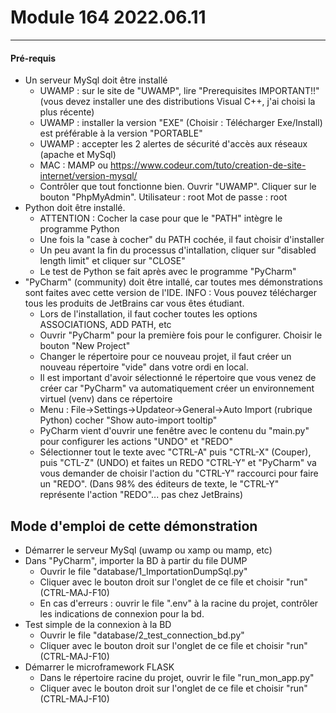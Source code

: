 # Module 164 2022.06.11

---

#### Pré-requis

* Un serveur MySql doit être installé
    * UWAMP : sur le site de "UWAMP", lire "Prerequisites IMPORTANT!!" (vous devez installer une des distributions
      Visual C++, j'ai choisi la plus récente)
    * UWAMP : installer la version "EXE" (Choisir : Télécharger Exe/Install) est préférable à la version "PORTABLE"
    * UWAMP : accepter les 2 alertes de sécurité d'accès aux réseaux (apache et MySql)
    * MAC : MAMP ou https://www.codeur.com/tuto/creation-de-site-internet/version-mysql/
    * Contrôler que tout fonctionne bien. Ouvrir "UWAMP". Cliquer sur le bouton "PhpMyAdmin". Utilisateur : root Mot de
      passe : root
* Python doit être installé.
    * ATTENTION : Cocher la case pour que le "PATH" intègre le programme Python
    * Une fois la "case à cocher" du PATH cochée, il faut choisir d'installer
    * Un peu avant la fin du processus d'intallation, cliquer sur "disabled length limit" et cliquer sur "CLOSE"
    * Le test de Python se fait après avec le programme "PyCharm"
* "PyCharm" (community) doit être intallé, car toutes mes démonstrations sont faites avec cette version de l'IDE. INFO :
  Vous pouvez télécharger tous les produits de JetBrains car vous êtes étudiant.
    * Lors de l'installation, il faut cocher toutes les options ASSOCIATIONS, ADD PATH, etc
    * Ouvrir "PyCharm" pour la première fois pour le configurer. Choisir le bouton "New Project"
    * Changer le répertoire pour ce nouveau projet, il faut créer un nouveau répertoire "vide" dans votre ordi en local.
    * Il est important d'avoir sélectionné le répertoire que vous venez de créer car "PyCharm" va automatiquement créer
      un environnement virtuel (venv) dans ce répertoire
    * Menu : File->Settings->Updateor->General->Auto Import (rubrique Python) cocher "Show auto-import tooltip"
    * PyCharm vient d'ouvrir une fenêtre avec le contenu du "main.py" pour configurer les actions "UNDO" et "REDO"
    * Sélectionner tout le texte avec "CTRL-A" puis "CTRL-X" (Couper), puis "CTL-Z" (UNDO) et faites un REDO "CTRL-Y"
      et "PyCharm" va vous demander de choisir l'action du "CTRL-Y" raccourci pour faire un "REDO". (Dans 98% des
      éditeurs de texte, le "CTRL-Y" représente l'action "REDO"... pas chez JetBrains)

## Mode d'emploi de cette démonstration

* Démarrer le serveur MySql (uwamp ou xamp ou mamp, etc)
* Dans "PyCharm", importer la BD à partir du file DUMP
    * Ouvrir le file "database/1_ImportationDumpSql.py"
    * Cliquer avec le bouton droit sur l'onglet de ce file et choisir "run" (CTRL-MAJ-F10)
    * En cas d'erreurs : ouvrir le file ".env" à la racine du projet, contrôler les indications de connexion pour la bd.
* Test simple de la connexion à la BD
    * Ouvrir le file "database/2_test_connection_bd.py"
    * Cliquer avec le bouton droit sur l'onglet de ce file et choisir "run" (CTRL-MAJ-F10)
* Démarrer le microframework FLASK
    * Dans le répertoire racine du projet, ouvrir le file "run_mon_app.py"
    * Cliquer avec le bouton droit sur l'onglet de ce file et choisir "run" (CTRL-MAJ-F10)
    